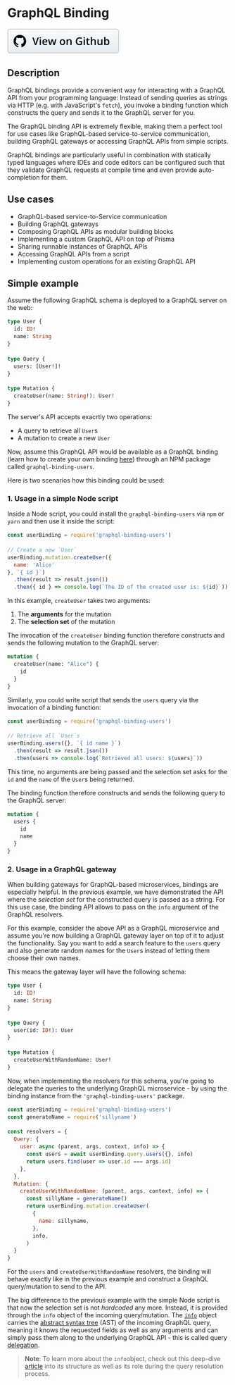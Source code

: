 # GraphQL Binding

![](../../assets/view-on-github.png)

## Description

GraphQL bindings provide a convenient way for interacting with a GraphQL API from your programming language: Instead of sending queries as strings via HTTP (e.g. with JavaScript's `fetch`), you invoke a binding function which constructs the query and sends it to the GraphQL server for you.

The GraphQL binding API is extremely flexible, making them a perfect tool for use cases like GraphQL-based service-to-service communication, building GraphQL gateways or accessing GraphQL APIs from simple scripts.

GraphQL bindings are particularly useful in combination with statically typed languages where IDEs and code editors can be configured such that they validate GraphQL requests at compile time and even provide auto-completion for them.

## Use cases

- GraphQL-based service-to-Service communication
- Building GraphQL gateways
- Composing GraphQL APIs as modular building blocks
- Implementing a custom GraphQL API on top of Prisma
- Sharing runnable instances of GraphQL APIs
- Accessing GraphQL APIs from a script
- Implementing custom operations for an existing GraphQL API

## Simple example

Assume the following GraphQL schema is deployed to a GraphQL server on the web:

```graphql
type User {
  id: ID!
  name: String
}

type Query {
  users: [User!]!
}

type Mutation {
  createUser(name: String!): User!
}
```

The server's API accepts exacrtly two operations:

- A query to retrieve all `User`s
- A mutation to create a new `User`

Now, assume this GraphQL API would be available as a GraphQL binding (learn how to create your own binding [here](./04-Creating-your-own-Binding.md)) through an NPM package called `graphql-binding-users`.

Here is two scenarios how this binding could be used:

### 1. Usage in a simple Node script

Inside a Node script, you could install the `graphql-binding-users` via `npm` or `yarn` and then use it inside the script:

```js
const userBinding = require('graphql-binding-users')

// Create a new `User`
userBinding.mutation.createUser({
  name: 'Alice'
}, `{ id }`)
  .then(result => result.json())
  .then({ id } => console.log(`The ID of the created user is: ${id}`))
```

In this example, `createUser` takes two arguments:

1. The **arguments** for the mutation
2. The **selection set** of the mutation

The invocation of the `createUser` binding function therefore constructs and sends the following mutation to the GraphQL server:

```graphql
mutation {
  createUser(name: "Alice") {
    id
  }
}
```

Similarly, you could write script that sends the `users` query via the invocation of a binding function:

```js
const userBinding = require('graphql-binding-users')

// Retrieve all `User`s
userBinding.users({}, `{ id name }`)
  .then(result => result.json())
  .then(users => console.log(`Retrieved all users: ${users}`))
```

This time, no arguments are being passed and the selection set asks for the `id` and the `name` of the `User`s being returned.

The binding function therefore constructs and sends the following query to the GraphQL server:

```graphql
mutation {
  users {
    id
    name
  }
}
```

### 2. Usage in a GraphQL gateway

When building gateways for GraphQL-based microservices, bindings are especially helpful. In the previous example, we have demonstrated the API where the _selection set_ for the constructed query is passed as a string. For this use case, the binding API allows to pass on the `info` argument of the GraphQL resolvers.

For this example, consider the above API as a GraphQL microservice and assume you're now building a GraphQL gateway layer on top of it to adjust the functionality. Say you want to add a search feature to the `users` query and also generate random names for the `User`s instead of letting them choose their own names.

This means the gateway layer will have the following schema:

```graphql
type User {
  id: ID!
  name: String
}

type Query {
  user(id: ID!): User
}

type Mutation {
  createUserWithRandomName: User!
}
```

Now, when implementing the resolvers for this schema, you're going to delegate the queries to the underlying GraphQL microservice - by using the binding instance from the `'graphql-binding-users'` package.

```js
const userBinding = require('graphql-binding-users')
const generateName = require('sillyname')

const resolvers = {
  Query: {
    user: async (parent, args, context, info) => {
      const users = await userBinding.query.users({}, info)
      return users.find(user => user.id === args.id)
    },
  },
  Mutation: {
    createUserWithRandomName: (parent, args, context, info) => {
      const sillyName = generateName()
      return userBinding.mutation.createUser(
        {
          name: sillyname,
        },
        info,
      )
  }
}
```

For the `users` and `createUserWithRandomName` resolvers, the binding will behave exactly like in the previous example and construct a GraphQL query/mutation to send to the API.

The big difference to the previous example with the simple Node script is that now the selection set is not _hardcoded_ any more. Instead, it is provided through the `info` object of the incoming query/mutation. The [`info`]((https://blog.graph.cool/graphql-server-basics-demystifying-the-info-argument-in-graphql-resolvers-6f26249f613a)) object carries the [abstract syntax tree](https://medium.com/@cjoudrey/life-of-a-graphql-query-lexing-parsing-ca7c5045fad8) (AST) of the incoming GraphQL query, meaning it knows the requested fields as well as any arguments and can simply pass them along to the underlying GraphQL API - this is called query [delegation](https://blog.graph.cool/graphql-schema-stitching-explained-schema-delegation-4c6caf468405).

> **Note**: To learn more about the `info`object, check out this deep-dive [article](https://blog.graph.cool/graphql-server-basics-demystifying-the-info-argument-in-graphql-resolvers-6f26249f613a) into its structure as well as its role during the query resolution process.